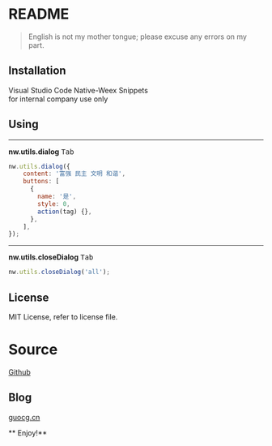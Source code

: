 # README 
> English is not my mother tongue; please excuse any errors on my part.

## Installation  
Visual Studio Code Native-Weex Snippets  
for internal company use only

## Using  

---
__nw.utils.dialog__ <kbd>Tab</kbd>
```javascript
nw.utils.dialog({
    content: '富强 民主 文明 和谐',
    buttons: [
      {
        name: '是',
        style: 0,
        action(tag) {},
      },
    ],
});
```  

---
__nw.utils.closeDialog__ <kbd>Tab</kbd>

```javascript
nw.utils.closeDialog('all');
```  

## License
MIT License, refer to license file.

# Source
[Github](https://github.com/gg1990ok/nw-snippet)

## Blog  
[guocg.cn](http://guocg.cn)

** Enjoy!**